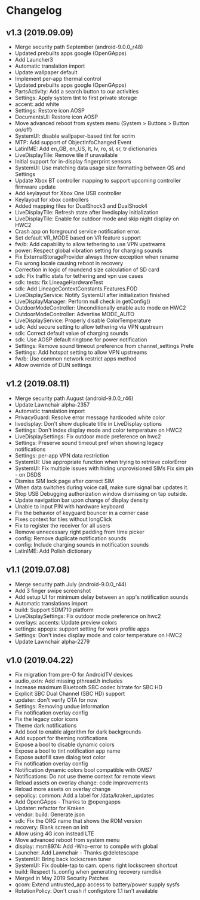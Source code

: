 # Changelog

## v1.3 (2019.09.09)
- Merge security path September (android-9.0.0_r48)
- Updated prebuilts apps google (OpenGApps)
- Add Launcher3
- Automatic translation import
- Update wallpaper default
- Implement per-app thermal control
- Updated prebuilts apps google (OpenGApps)
- PartsActivity: Add a search button to our activities
- Settings: Apply system tint to first private storage
- accent: add white
- Settings: Restore icon AOSP
- DocumentsUI: Restore icon AOSP
- Move advanced reboot from system menu (System > Buttons > Button on/off)
- SystemUI: disable wallpaper-based tint for scrim
- MTP: Add support of ObjectInfoChanged Event
- LatinIME: Add en_GB, en_US, lt, lv, ro, sl, sr, tr dictionaries
- LiveDisplayTile: Remove tile if unavailable
- Initial support for in-display fingerprint sensors
- SystemUI: Use matching data usage size formatting between QS and Settings
- Update Xbox BT controller mapping to support upcoming controller firmware update
- Add keylayout for Xbox One USB controller
- Keylayout for xbox controllers
- Added mapping files for DualShock3 and DualShock4
- LiveDisplayTile: Refresh state after livedisplay initialization
- LiveDisplayTile: Enable for outdoor mode and skip night display on HWC2
- Crash app on foreground service notification error.
- Set default VR_MODE based on VR feature support
- fw/b: Add capability to allow tethering to use VPN upstreams
- power: Respect global vibration setting for charging sounds
- Fix ExternalStorageProvider always throw exception when rename
- Fix wrong locale causing reboot in recovery
- Correction in logic of roundend size calculation of SD card
- sdk: Fix traffic stats for tethering and vpn use cases
- sdk: tests: fix LineageHardwareTest
- sdk: Add LineageContextConstants.Features.FOD
- LiveDisplayService: Notify SystemUI after initialization finished
- LiveDisplayManager: Perform null check in getConfig()
- OutdoorModeController: Unconditionally enable auto mode on HWC2
- OutdoorModeController: Advertise MODE_AUTO
- LiveDisplayService: Properly disable ColorTemperature
- sdk: Add secure setting to allow tethering via VPN upstream
- sdk: Correct default value of charging sounds
- sdk: Use AOSP default ringtone for power notification
- Settings: Remove sound timeout preference from channel_settings Prefe
- Settings: Add hotspot setting to allow VPN upstreams
- fw/b: Use common network restrict apps method
- Allow override of DUN settings

## v1.2 (2019.08.11)
- Merge security path August (android-9.0.0_r46)
- Update Lawnchair alpha-2357
- Automatic translation import
- PrivacyGuard: Resolve error message hardcoded white color
- livedisplay: Don't show duplicate title in LiveDisplay options
- Settings: Don't index display mode and color temperature on HWC2
- LiveDisplaySettings: Fix outdoor mode preference on hwc2
- Settings: Preserve sound timeout pref when showing legacy notifications
- Settings: per-app VPN data restriction
- SystemUI: Use appropriate function when trying to retrieve colorError
- SystemUI: Fix multiple issues with hiding unprovisioned SIMs Fix sim pin - on DSDS
- Dismiss SIM lock page after correct SIM
- When data switches during voice call, make sure signal bar updates it.
- Stop USB Debugging authorization window dismissing on tap outside.
- Update navigation bar upon change of display density
- Unable to input PIN with hardware keyboard
- Fix the behavior of keyguard bouncer in a corner case
- Fixes context for tiles without longClick
- Fix to register the receiver for all users
- Remove unnecessary right padding from time picker
- config: Remove duplicate notification sounds
- config: Include charging sounds in notification sounds
- LatinIME: Add Polish dictionary

## v1.1 (2019.07.08)
- Merge security path July (android-9.0.0_r44)
- Add 3 finger swipe screenshot
- Add setup UI for minimum delay between an app's notification sounds
- Automatic translations import
- build: Support SDM710 platform
- LiveDisplaySettings: Fix outdoor mode preference on hwc2
- overlays: accents: Update preview colors
- settings: appops: support setting for work profile apps
- Settings: Don't index display mode and color temperature on HWC2
- Update Lawnchair alpha-2279

## v1.0 (2019.04.22)
- Fix migration from pre-O for AndroidTV devices
- audio_extn: Add missing pthread.h includes
- Increase maximum Bluetooth SBC codec bitrate for SBC HD
- Explicit SBC Dual Channel (SBC HD) support
- updater: don't verify OTA for now
- Settings: Removing undue information
- Fix notification overlay config
- Fix the legacy color icons
- Theme dark notifications
- Add bool to enable algorithm for dark backgrounds
- Add support for theming notifications
- Expose a bool to disable dynamic colors
- Expose a bool to tint notification app name
- Expose autofill save dialog text color
- Fix notification overlay config
- Notification dynamic colors bool compatible with OMS7
- Notifications: Do not use theme context for remote views
- Reload assets on overlay change: code improvements
- Reload more assets on overlay change
- sepolicy: common: Add a label for /data/kraken_updates
- Add OpenGApps - Thanks to @opengapps
- Updater: refactor for Kraken
- vendor: build: Generate json
- sdk: Fix the ORG name that shows the ROM version
- recovery: Blank screen on init
- Allow using 4G icon instead LTE
- Move advanced reboot from system menu
- display: msm8974: Add -Wno-error to compile with global
- Launcher: Add Lawnchair - Thanks @deletescape
- SystemUI: Bring back lockscreen tuner
- SystemUI: Fix double-tap to cam. opens right lockscreen shortcut
- build: Respect fs_config when generating recovery ramdisk
- Merged in May 2019 Security Patches
- qcom: Extend untrusted_app access to battery/power supply sysfs
- RotationPolicy: Don't crash if configstore 1.1 isn't available
